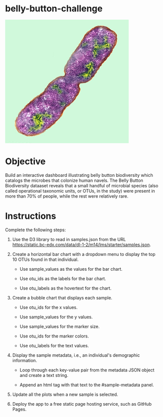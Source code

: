 # belly-button-challenge

![Bacteria](https://github.com/kgregart/belly-button-challenge/blob/main/Images/bacteria.jpg)

# Objective

Build an interactive dashboard illustrating belly button biodiversity which catalogs the microbes that colonize human navels. The Belly Button Biodiversity dataaset reveals that a small handful of microbial species (also called operational taxonomic units, or OTUs, in the study) were present in more than 70% of people, while the rest were relatively rare.

# Instructions

Complete the following steps:

1.  Use the D3 library to read in samples.json from the URL https://static.bc-edx.com/data/dl-1-2/m14/lms/starter/samples.json.

2.  Create a horizontal bar chart with a dropdown menu to display the top 10 OTUs found in that individual.

     - Use sample_values as the values for the bar chart.

     - Use otu_ids as the labels for the bar chart.

     - Use otu_labels as the hovertext for the chart.

3. Create a bubble chart that displays each sample.

     - Use otu_ids for the x values.

     - Use sample_values for the y values.

     - Use sample_values for the marker size.

     - Use otu_ids for the marker colors.

     - Use otu_labels for the text values.

4. Display the sample metadata, i.e., an individual's demographic information.

     - Loop through each key-value pair from the metadata JSON object and create a text string.

     - Append an html tag with that text to the #sample-metadata panel.

5. Update all the plots when a new sample is selected. 

6. Deploy the app to a free static page hosting service, such as GitHub Pages.
